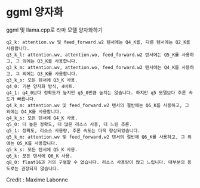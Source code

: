 # ggml 양자화
ggml 및 llama.cpp로 라마 모델 양자화하기



    q2_k: attention.vw 및 feed_forward.w2 텐서에는 Q4_K를, 다른 텐서에는 Q2_K를 사용합니다.
    q3_k_l: attention.wv, attention.wo, feed_forward.w2 텐서에는 Q5_K를 사용하고, 그 외에는 Q3_K를 사용합니다.
    q3_k_m: attention.wv, attention.wo, feed_forward.w2 텐서에는 Q4_K를 사용하고, 그 외에는 Q3_K를 사용합니다.
    q3_k_s: 모든 텐서에 Q3_K 사용.
    q4_0: 기본 양자화 방식, 4비트.
    q4_1: q4_0보다 정확도가 높지만 q5_0만큼 높지는 않습니다. 하지만 q5 모델보다 추론 속도가 빠릅니다.
    q4_k_m: attention.wv 및 feed_forward.w2 텐서의 절반에는 Q6_K를 사용하고, 그 외에는 Q4_K를 사용합니다.
    q4_k_s: 모든 텐서에 Q4_K 사용.
    q5_0: 더 높은 정확도, 더 많은 리소스 사용, 더 느린 추론.
    q5_1: 정확도, 리소스 사용량, 추론 속도는 더욱 향상되었습니다.
    q5_k_m: attention.wv 및 feed_forward.w2 텐서의 절반에 Q6_K를 사용하고, 그 외에는 Q5_K를 사용합니다.
    q5_k_s: 모든 텐서에 Q5_K 사용.
    q6_k: 모든 텐서에 Q6_K 사용.
    q8_0: float16과 거의 구별할 수 없습니다. 리소스 사용량이 많고 느립니다. 대부분의 용도로는 권장되지 않습니다.


Credit : Maxime Labonne
